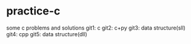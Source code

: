 # practice-c
some c problems and solutions
git1: c
git2: c+py
git3: data structure(sll)
git4: cpp
git5: data structure(dll)
